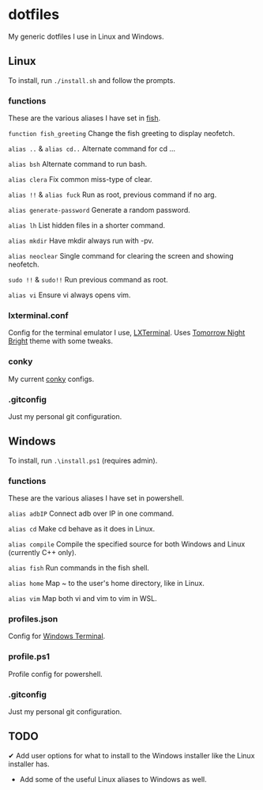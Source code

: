 
# dotfiles
My generic dotfiles I use in Linux and Windows.

## Linux
To install, run `./install.sh` and follow the prompts.

### functions
These are the various aliases I have set in [fish](https://fishshell.com/).

`function fish_greeting` Change the fish greeting to display neofetch.

`alias ..` & `alias cd..` Alternate command for cd ...

`alias bsh` Alternate command to run bash.

`alias clera` Fix common miss-type of clear.

`alias !!` & `alias fuck` Run as root, previous command if no arg.

`alias generate-password` Generate a random password.

`alias lh` List hidden files in a shorter command.

`alias mkdir` Have mkdir always run with -pv.

`alias neoclear` Single command for clearing the screen and showing neofetch.

`sudo !!` & `sudo!!` Run previous command as root.

`alias vi` Ensure vi always opens vim.

### lxterminal.conf
Config for the terminal emulator I use, [LXTerminal](https://github.com/lxde/lxterminal).
Uses [Tomorrow Night Bright](https://github.com/ChrisKempson/Tomorrow-Theme) theme with some tweaks.

### conky
My current [conky](https://github.com/brndnmtthws/conky) configs.

### .gitconfig
Just my personal git configuration.


## Windows
To install, run `.\install.ps1` (requires admin).

### functions
These are the various aliases I have set in powershell.

`alias adbIP` Connect adb over IP in one command. 

`alias cd` Make cd behave as it does in Linux.

`alias compile` Compile the specified source for both Windows and Linux (currently C++ only).  

`alias fish` Run commands in the fish shell. 

`alias home` Map ~ to the user's home directory, like in Linux.  

`alias vim` Map both vi and vim to vim in WSL. 

### profiles.json
Config for [Windows Terminal](https://devblogs.microsoft.com/commandline/introducing-windows-terminal/).

### profile.ps1
Profile config for powershell.

### .gitconfig
Just my personal git configuration.


## TODO

✔ Add user options for what to install to the Windows installer like the Linux installer has.
- Add some of the useful Linux aliases to Windows as well.
